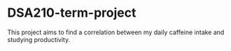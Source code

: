 # DSA210-term-project
This project aims to find a correlation between my daily caffeine intake and studying productivity.
